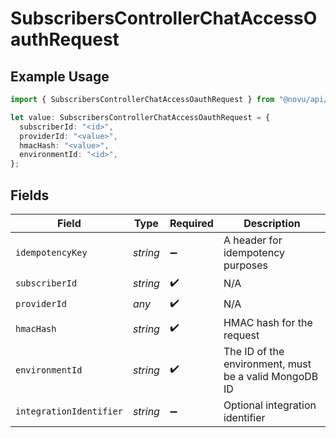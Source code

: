 # SubscribersControllerChatAccessOauthRequest

## Example Usage

```typescript
import { SubscribersControllerChatAccessOauthRequest } from "@novu/api/models/operations";

let value: SubscribersControllerChatAccessOauthRequest = {
  subscriberId: "<id>",
  providerId: "<value>",
  hmacHash: "<value>",
  environmentId: "<id>",
};
```

## Fields

| Field                                                 | Type                                                  | Required                                              | Description                                           |
| ----------------------------------------------------- | ----------------------------------------------------- | ----------------------------------------------------- | ----------------------------------------------------- |
| `idempotencyKey`                                      | *string*                                              | :heavy_minus_sign:                                    | A header for idempotency purposes                     |
| `subscriberId`                                        | *string*                                              | :heavy_check_mark:                                    | N/A                                                   |
| `providerId`                                          | *any*                                                 | :heavy_check_mark:                                    | N/A                                                   |
| `hmacHash`                                            | *string*                                              | :heavy_check_mark:                                    | HMAC hash for the request                             |
| `environmentId`                                       | *string*                                              | :heavy_check_mark:                                    | The ID of the environment, must be a valid MongoDB ID |
| `integrationIdentifier`                               | *string*                                              | :heavy_minus_sign:                                    | Optional integration identifier                       |